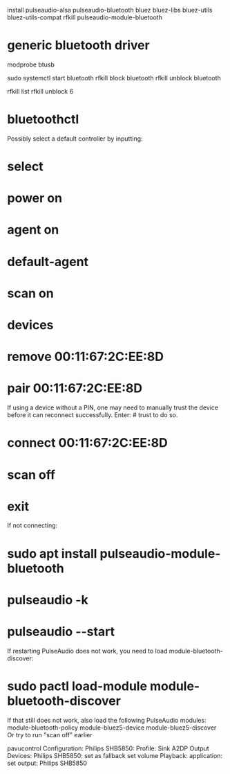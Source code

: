 install pulseaudio-alsa pulseaudio-bluetooth bluez bluez-libs bluez-utils bluez-utils-compat rfkill pulseaudio-module-bluetooth

# generic bluetooth driver
modprobe btusb

sudo systemctl start bluetooth
rfkill block bluetooth
rfkill unblock bluetooth

rfkill list
rfkill unblock 6

# bluetoothctl
Possibly select a default controller by inputting:
# select <MAC Address>
# power on
# agent on
# default-agent
# scan on
# devices
# remove 00:11:67:2C:EE:8D
# pair 00:11:67:2C:EE:8D
If using a device without a PIN, one may need to manually trust the device before it can reconnect successfully. Enter: # trust <MAC Address> to do so.
# connect 00:11:67:2C:EE:8D
# scan off
# exit

If not connecting:
# sudo apt install pulseaudio-module-bluetooth 
# pulseaudio -k
# pulseaudio --start
If restarting PulseAudio does not work, you need to load module-bluetooth-discover:
# sudo pactl load-module module-bluetooth-discover
If that still does not work, also load the following PulseAudio modules:
module-bluetooth-policy
module-bluez5-device
module-bluez5-discover
Or try to run "scan off" earlier

pavucontrol
	Configuration:
		Philips SHB5850: Profile: Sink A2DP
	Output Devices:
		Philips SHB5850:
			set as fallback
			set volume
	Playback:
		application:
			set output: Philips SHB5850
